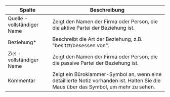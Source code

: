 <!-- markdownlint-disable-file MD041 -->
| Spalte | Beschreibung |
|---|---|
| Quelle - vollständiger Name | Zeigt den Namen der Firma oder Person, die die aktive Partei der Beziehung ist. |
| Beziehung* | Beschreibt die Art der Beziehung, z.B. "besitzt/besessen von". |
| Ziel - vollständiger Name | Zeigt den Namen der Firma oder Person, die die passive Partei der Beziehung ist. |
| Kommentar | Zeigt ein Büroklammer-Symbol an, wenn eine detaillierte Notiz vorhanden ist. Halten Sie die Maus über das Symbol, um mehr zu sehen. |
